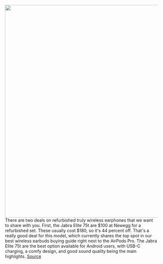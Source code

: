<img src='https://cdn.vox-cdn.com/thumbor/27ks_SlK-fTB-zUnR2ABZvcXTMM=/0x0:2040x1360/1200x800/filters:focal(877x802:1203x1128)/cdn.vox-cdn.com/uploads/chorus_image/image/66889072/awhite_191218_3847_20191218_0049.0.jpg' width='700px' /><br/>
There are two deals on refurbished truly wireless earphones that we want to share with you. First, the Jabra Elite 75t are $100 at Newegg for a refurbished set. These usually cost $180, so it's 44 percent off. That's a really good deal for this model, which currently shares the top spot in our best wireless earbuds buying guide right next to the AirPods Pro. The Jabra Elite 75t are the best option available for Android users, with USB-C charging, a comfy design, and good sound quality being the main highlights.
<a href='https://www.theverge.com/good-deals/2020/6/3/21279061/jabra-elite-75t-beats-powerbeats-pro-wireless-earbuds-refurbished-deal'> Source <a/>